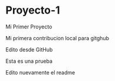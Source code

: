 # Proyecto-1
Mi Primer Proyecto

Mi primera contribucion local para gitghub


Edito desde GitHub

Esta es una prueba


Edito nuevamente el readme

